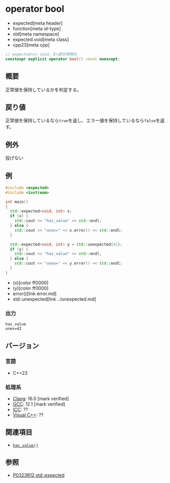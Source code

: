# operator bool
* expected[meta header]
* function[meta id-type]
* std[meta namespace]
* expected.void[meta class]
* cpp23[meta cpp]

```cpp
// expected<cv void, E>部分特殊化
constexpr explicit operator bool() const noexcept;
```

## 概要
正常値を保持しているかを判定する。


## 戻り値
正常値を保持しているなら`true`を返し、エラー値を保持しているなら`false`を返す。


## 例外
投げない


## 例
```cpp example
#include <expected>
#include <iostream>

int main()
{
  std::expected<void, int> x;
  if (x) {
    std::cout << "has_value" << std::endl;
  } else {
    std::cout << "unex=" << x.error() << std::endl;
  }

  std::expected<void, int> y = std::unexpected{42};
  if (y) {
    std::cout << "has_value" << std::endl;
  } else {
    std::cout << "unex=" << y.error() << std::endl;
  }
}
```
* (x)[color ff0000]
* (y)[color ff0000]
* error()[link error.md]
* std::unexpected[link ../unexpected.md]

### 出力
```
has_value
unex=42
```


## バージョン
### 言語
- C++23

### 処理系
- [Clang](/implementation.md#clang): 16.0 [mark verified]
- [GCC](/implementation.md#gcc): 12.1 [mark verified]
- [ICC](/implementation.md#icc): ??
- [Visual C++](/implementation.md#visual_cpp): ??


## 関連項目
- [`has_value()`](has_value.md)


## 参照
- [P0323R12 std::expected](https://www.open-std.org/jtc1/sc22/wg21/docs/papers/2022/p0323r12.html)
